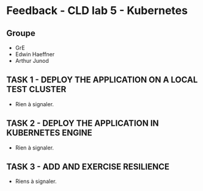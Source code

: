 # Feedback - CLD lab 5 - Kubernetes

## Groupe
* GrE
* Edwin Haeffner
* Arthur Junod

## TASK 1 - DEPLOY THE APPLICATION ON A LOCAL TEST CLUSTER

* Rien à signaler.

## TASK 2 - DEPLOY THE APPLICATION IN KUBERNETES ENGINE

* Rien à signaler.

## TASK 3 - ADD AND EXERCISE RESILIENCE

* Riens à signaler.

